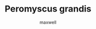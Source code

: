 ---
layout: post
author: maxwell
title: Peromyscus grandis
description: 
tags: []
image: 
  feature: 
  credit: 
  creditlink: 
permalink: peromyscus-grandis
---